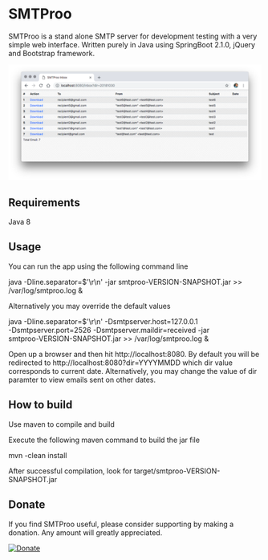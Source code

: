 # SMTProo

SMTProo is a stand alone SMTP server for development testing with a very simple web interface.
Written purely in Java using SpringBoot 2.1.0, jQuery and Bootstrap framework.

  <img src="https://raw.githubusercontent.com/homerfv/smtproo/master/src/main/resources/static/images/web.png" />

Requirements
------------

Java 8


Usage
------------

You can run the app using the following command line 
  
  java -Dline.separator=$'\r\n' -jar smtproo-VERSION-SNAPSHOT.jar >> /var/log/smtproo.log &
  
Alternatively you may override the default values 
	
  java -Dline.separator=$'\r\n' -Dsmtpserver.host=127.0.0.1 \
  -Dsmtpserver.port=2526 -Dsmtpserver.maildir=received -jar \
  smtproo-VERSION-SNAPSHOT.jar >> /var/log/smtproo.log &	
	  

Open up a browser and then hit http://localhost:8080. 
By default you will be redirected to http://localhost:8080?dir=YYYYMMDD which dir value corresponds to current date.
Alternatively, you may change the value of dir paramter to view emails sent on other dates.


How to build
------------

Use maven to compile and build

Execute the following maven command to build the jar file
  
  mvn -clean install

After successful compilation, look for target/smtproo-VERSION-SNAPSHOT.jar


Donate
-----------
If you find SMTProo useful, please consider supporting by making a donation. Any amount will greatly appreciated.

<a href="https://www.paypal.me/homervillanueva" rel="nofollow" target="_blank">
<img alt="Donate" src="https://www.paypalobjects.com/en_US/i/btn/btn_donateCC_LG.gif" style="max-width:100%;">
</a> 


  
  
